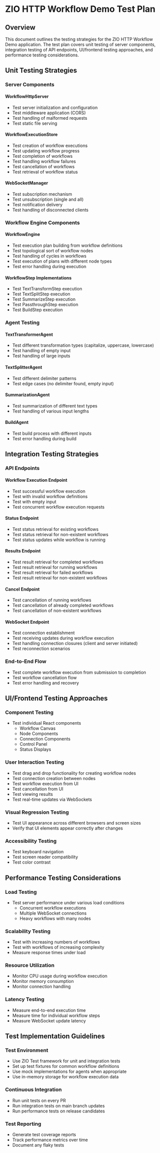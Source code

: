 # ZIO HTTP Workflow Demo Test Plan

## Overview

This document outlines the testing strategies for the ZIO HTTP Workflow Demo application. The test plan covers unit testing of server components, integration testing of API endpoints, UI/frontend testing approaches, and performance testing considerations.

## Unit Testing Strategies

### Server Components

#### WorkflowHttpServer
- Test server initialization and configuration
- Test middleware application (CORS)
- Test handling of malformed requests
- Test static file serving

#### WorkflowExecutionStore
- Test creation of workflow executions
- Test updating workflow progress
- Test completion of workflows
- Test handling workflow failures
- Test cancellation of workflows
- Test retrieval of workflow status

#### WebSocketManager
- Test subscription mechanism
- Test unsubscription (single and all)
- Test notification delivery
- Test handling of disconnected clients

### Workflow Engine Components

#### WorkflowEngine
- Test execution plan building from workflow definitions
- Test topological sort of workflow nodes
- Test handling of cycles in workflows
- Test execution of plans with different node types
- Test error handling during execution

#### WorkflowStep Implementations
- Test TextTransformStep execution
- Test TextSplitStep execution
- Test SummarizeStep execution
- Test PassthroughStep execution
- Test BuildStep execution

### Agent Testing

#### TextTransformerAgent
- Test different transformation types (capitalize, uppercase, lowercase)
- Test handling of empty input
- Test handling of large inputs

#### TextSplitterAgent
- Test different delimiter patterns
- Test edge cases (no delimiter found, empty input)

#### SummarizationAgent
- Test summarization of different text types
- Test handling of various input lengths

#### BuildAgent
- Test build process with different inputs
- Test error handling during build

## Integration Testing Strategies

### API Endpoints

#### Workflow Execution Endpoint
- Test successful workflow execution
- Test with invalid workflow definitions
- Test with empty input
- Test concurrent workflow execution requests

#### Status Endpoint
- Test status retrieval for existing workflows
- Test status retrieval for non-existent workflows
- Test status updates while workflow is running

#### Results Endpoint
- Test result retrieval for completed workflows
- Test result retrieval for running workflows
- Test result retrieval for failed workflows
- Test result retrieval for non-existent workflows

#### Cancel Endpoint
- Test cancellation of running workflows
- Test cancellation of already completed workflows
- Test cancellation of non-existent workflows

#### WebSocket Endpoint
- Test connection establishment
- Test receiving updates during workflow execution
- Test handling connection closures (client and server initiated)
- Test reconnection scenarios

### End-to-End Flow
- Test complete workflow execution from submission to completion
- Test workflow cancellation flow
- Test error handling and recovery

## UI/Frontend Testing Approaches

### Component Testing
- Test individual React components
  - Workflow Canvas
  - Node Components
  - Connection Components
  - Control Panel
  - Status Displays

### User Interaction Testing
- Test drag and drop functionality for creating workflow nodes
- Test connection creation between nodes
- Test workflow execution from UI
- Test cancellation from UI
- Test viewing results
- Test real-time updates via WebSockets

### Visual Regression Testing
- Test UI appearance across different browsers and screen sizes
- Verify that UI elements appear correctly after changes

### Accessibility Testing
- Test keyboard navigation
- Test screen reader compatibility
- Test color contrast

## Performance Testing Considerations

### Load Testing
- Test server performance under various load conditions
  - Concurrent workflow executions
  - Multiple WebSocket connections
  - Heavy workflows with many nodes
  
### Scalability Testing
- Test with increasing numbers of workflows
- Test with workflows of increasing complexity
- Measure response times under load

### Resource Utilization
- Monitor CPU usage during workflow execution
- Monitor memory consumption
- Monitor connection handling

### Latency Testing
- Measure end-to-end execution time
- Measure time for individual workflow steps
- Measure WebSocket update latency

## Test Implementation Guidelines

### Test Environment
- Use ZIO Test framework for unit and integration tests
- Set up test fixtures for common workflow definitions
- Use mock implementations for agents when appropriate
- Use in-memory storage for workflow execution data

### Continuous Integration
- Run unit tests on every PR
- Run integration tests on main branch updates
- Run performance tests on release candidates

### Test Reporting
- Generate test coverage reports
- Track performance metrics over time
- Document any flaky tests